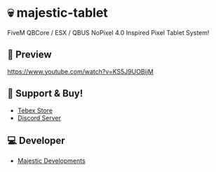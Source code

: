 # 💀 majestic-tablet
FiveM  QBCore / ESX / QBUS NoPixel 4.0 Inspired Pixel Tablet System!

## 👀 Preview
https://www.youtube.com/watch?v=KS5J9UOBijM


## 🤝 Support & Buy!
- [Tebex Store](https://www.patreon.com/MajesticDevelopment/shop/)
- [Discord Server](https://discord.gg/SbjjtT9WsG)

## 💻 Developer
- [Majestic Developments](https://discord.gg/SbjjtT9WsG)
